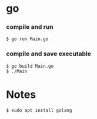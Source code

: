 # go

### compile and run
`$ go run Main.go`  

### compile and save executable
`$ go build Main.go`  
`$ ./Main`  

# Notes
`$ sudo apt install golang`  
